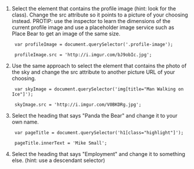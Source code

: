1. Select the element that contains the profile image (hint: look for the class). Change the src attribute so it points to a picture of your choosing instead.
PROTIP: use the inspector to learn the dimensions of the current profile image and use a placeholder image service such as Place Bear to get an image of the same size.

        var profileImage = document.querySelector('.profile-image');

        profileImage.src = 'http://i.imgur.com/bJ9obIc.jpg';

1. Use the same approach to select the element that contains the photo of the sky and change the src attribute to another picture URL of your choosing.

        var skyImage = document.querySelector('img[title="Man Walking on Ice"]');

        skyImage.src = 'http://i.imgur.com/V0BKDRg.jpg';

2. Select the heading that says "Panda the Bear" and change it to your own name.

        var pageTitle = document.querySelector('h1[class="highlight"]');

        pageTitle.innerText = 'Mike Small';

3. Select the heading that says "Employment" and change it to something else. (hint: use a descendant selector)

        
